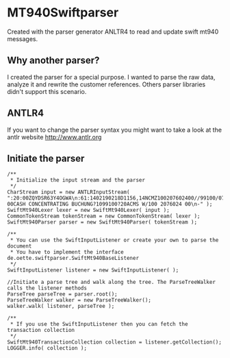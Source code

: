 # MT940Swiftparser

Created with the parser generator ANLTR4 to read and update swift mt940 messages.

## Why another parser?

I created the parser for a special purpose. I wanted to parse the raw data, analyze it and rewrite the customer references.
Others parser libraries didn't support this scenario.

## ANTLR4

If you want to change the parser syntax you might want to take a look at the antlr website
http://www.antlr.org

## Initiate the parser

~~~
/**
 * Initialize the input stream and the parser
 */
CharStream input = new ANTLRInputStream( ":20:00ZQYDSR63Y4OGWA\n:61:1402190218D1156,14NCMZ100207602400//99100/074\n:86:833?00CASH CONCENTRATING BUCHUNG?1099100?20ACMS W/100 2076024 00\n-" );
SwiftMt940Lexer lexer = new SwiftMt940Lexer( input );
CommonTokenStream tokenStream = new CommonTokenStream( lexer );
SwiftMt940Parser parser = new SwiftMt940Parser( tokenStream );

/**
 * You can use the SwiftInputListener or create your own to parse the document
 * You have to implement the interface de.oette.swiftparser.SwiftMt940BaseListener
 */
SwiftInputListener listener = new SwiftInputListener( );

//Initiate a parse tree and walk along the tree. The ParseTreeWalker calls the listener methods
ParseTree parseTree = parser.root();
ParseTreeWalker walker = new ParseTreeWalker();
walker.walk( listener, parseTree );

/**
 * If you use the SwiftInputListener then you can fetch the transaction collection
 */
SwiftMt940TransactionCollection collection = listener.getCollection();
LOGGER.info( collection );
~~~